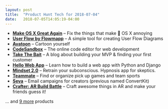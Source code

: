 ```yaml
---
layout: post
title:  "Product Hunt Tech for 2018-07-04"
date:   2018-07-05T14:05:19-04:00
---
```


* **[Make OS X Great Again](https://www.producthunt.com/posts/make-os-x-great-again?utm_campaign=producthunt-api&utm_medium=api&utm_source=Application%3A+Daily+Digest+RSS+%28ID%3A+3202%29)** – Fix the things that make 🍎 OS X annoying
* **[User Flow by Flowmapp](https://www.producthunt.com/posts/user-flow-by-flowmapp?utm_campaign=producthunt-api&utm_medium=api&utm_source=Application%3A+Daily+Digest+RSS+%28ID%3A+3202%29)** – A simple tool for creating User Flow Diagrams
* **[Avatoon](https://www.producthunt.com/posts/avatoon?utm_campaign=producthunt-api&utm_medium=api&utm_source=Application%3A+Daily+Digest+RSS+%28ID%3A+3202%29)** – Cartoon yourself
* **[CodeSandbox](https://www.producthunt.com/posts/codesandbox-2?utm_campaign=producthunt-api&utm_medium=api&utm_source=Application%3A+Daily+Digest+RSS+%28ID%3A+3202%29)** – The online code editor for web development
* **[Take The Bait](https://www.producthunt.com/posts/take-the-bait?utm_campaign=producthunt-api&utm_medium=api&utm_source=Application%3A+Daily+Digest+RSS+%28ID%3A+3202%29)** – A blog about building your MVP & finding your first customer
* **[Hello Web App](https://www.producthunt.com/posts/hello-web-app-2?utm_campaign=producthunt-api&utm_medium=api&utm_source=Application%3A+Daily+Digest+RSS+%28ID%3A+3202%29)** – Learn how to build a web app with Python and Django
* **[Mindset 2.0](https://www.producthunt.com/posts/mindset-2-0?utm_campaign=producthunt-api&utm_medium=api&utm_source=Application%3A+Daily+Digest+RSS+%28ID%3A+3202%29)** – Retrain your subconscious. Hypnosis app for skeptics.
* **[Teammate](https://www.producthunt.com/posts/teammate?utm_campaign=producthunt-api&utm_medium=api&utm_source=Application%3A+Daily+Digest+RSS+%28ID%3A+3202%29)** – Find or organize pick up games and team sports
* **[Seva](https://www.producthunt.com/posts/seva?utm_campaign=producthunt-api&utm_medium=api&utm_source=Application%3A+Daily+Digest+RSS+%28ID%3A+3202%29)** – Email campaigns for creators (previous named ConvertKit)
* **[Crafter: AR Build Battle](https://www.producthunt.com/posts/crafter-ar-build-battle?utm_campaign=producthunt-api&utm_medium=api&utm_source=Application%3A+Daily+Digest+RSS+%28ID%3A+3202%29)** – Craft awesome things in AR and make your friends guess it!

… and [9 more](https://www.producthunt.com/tech) products